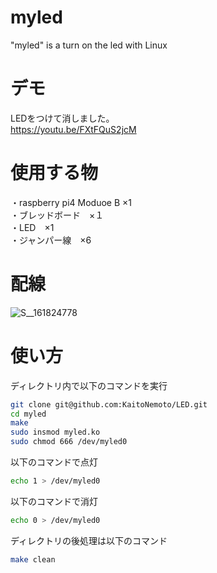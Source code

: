 # myled
"myled" is a turn on the led with Linux

# デモ
LEDをつけて消しました。<br>
https://youtu.be/FXtFQuS2jcM

# 使用する物
・raspberry pi4 Moduoe B ×1<br>
・ブレッドボード　×１<br>
・LED　×1<br>
・ジャンパー線　×6<br>

# 配線
![S__161824778](https://user-images.githubusercontent.com/93694888/146308071-0d371c99-d591-437e-950b-7d61a613ff22.jpg)



# 使い方
ディレクトリ内で以下のコマンドを実行<br>
```bash
git clone git@github.com:KaitoNemoto/LED.git
cd myled
make
sudo insmod myled.ko
sudo chmod 666 /dev/myled0
```

以下のコマンドで点灯
```bash
echo 1 > /dev/myled0
```

以下のコマンドで消灯
```bash
echo 0 > /dev/myled0
```

ディレクトリの後処理は以下のコマンド
```bash
make clean
```
